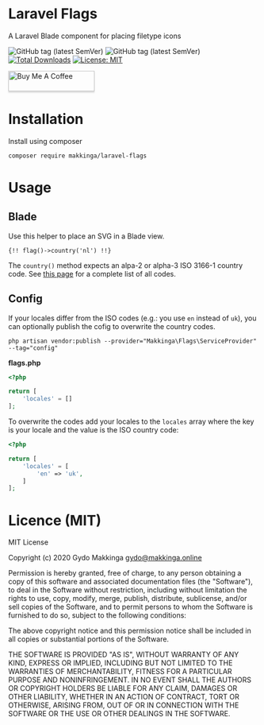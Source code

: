 # Laravel Flags
A Laravel Blade component for placing filetype icons

![GitHub tag (latest SemVer)](https://img.shields.io/github/tag/makkinga/laravel-flags.svg?label=version)
![GitHub tag (latest SemVer)](https://img.shields.io/github/last-commit/makkinga/laravel-flags.svg?label=Updated) 
[![Total Downloads](https://img.shields.io/packagist/dt/makkinga/laravel-flags.svg)](https://packagist.org/packages/makkinga/laravel-filetype-icons)
[![License: MIT](https://img.shields.io/badge/License-MIT-green.svg)](https://opensource.org/licenses/MIT)

<a href="https://www.buymeacoffee.com/k5DfS3Q" target="_blank"><img src="https://www.buymeacoffee.com/assets/img/custom_images/orange_img.png" alt="Buy Me A Coffee" style="height: 41px !important;width: 174px !important;box-shadow: 0px 3px 2px 0px rgba(190, 190, 190, 0.5) !important;-webkit-box-shadow: 0px 3px 2px 0px rgba(190, 190, 190, 0.5) !important;" ></a>

# Installation

Install using composer

```bash
composer require makkinga/laravel-flags
```

# Usage

## Blade

Use this helper to place an SVG in a Blade view. 

```blade
{!! flag()->country('nl') !!} 
```

The `country()` method expects an alpa-2 or alpha-3 ISO 3166-1 country code.
See [this page](https://en.wikipedia.org/wiki/List_of_ISO_3166_country_codes) for a complete list of all codes.

## Config

If your locales differ from the ISO codes (e.g.: you use `en` instead of `uk`), you can optionally publish the cofig to overwrite the country codes.

```shell script
php artisan vendor:publish --provider="Makkinga\Flags\ServiceProvider" --tag="config"
```

**flags.php**
```php
<?php

return [
    'locales' = []
];
```

To overwrite the codes add your locales to the `locales` array where the key is your locale and the value is the ISO country code:

```php
<?php

return [
    'locales' = [
        'en' => 'uk',
    ]
];
```

# Licence (MIT)

MIT License

Copyright (c) 2020 Gydo Makkinga <gydo@makkinga.online>

Permission is hereby granted, free of charge, to any person obtaining a copy
of this software and associated documentation files (the "Software"), to deal
in the Software without restriction, including without limitation the rights
to use, copy, modify, merge, publish, distribute, sublicense, and/or sell
copies of the Software, and to permit persons to whom the Software is
furnished to do so, subject to the following conditions:

The above copyright notice and this permission notice shall be included in all
copies or substantial portions of the Software.

THE SOFTWARE IS PROVIDED "AS IS", WITHOUT WARRANTY OF ANY KIND, EXPRESS OR
IMPLIED, INCLUDING BUT NOT LIMITED TO THE WARRANTIES OF MERCHANTABILITY,
FITNESS FOR A PARTICULAR PURPOSE AND NONINFRINGEMENT. IN NO EVENT SHALL THE
AUTHORS OR COPYRIGHT HOLDERS BE LIABLE FOR ANY CLAIM, DAMAGES OR OTHER
LIABILITY, WHETHER IN AN ACTION OF CONTRACT, TORT OR OTHERWISE, ARISING FROM,
OUT OF OR IN CONNECTION WITH THE SOFTWARE OR THE USE OR OTHER DEALINGS IN THE
SOFTWARE.
